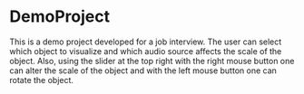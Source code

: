 # DemoProject

This is a demo project developed for a job interview.
The user can select which object to visualize and which audio source affects the scale of the object. 
Also, using the slider at the top right with the right mouse button one can alter the scale of the object 
and with the left mouse button one can rotate the object.
 
